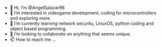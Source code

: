 - 👋 Hi, I’m @AngelSalazar96
- 👀 I’m interested in videogame development, coding for microcontrollers and exploring more.
- 🌱 I’m currently learning network securitu, LinuxOS, python coding and object based programming.
- 💞️ I’m looking to collaborate on anything that seems unique.
- 📫 How to reach me ...

<!---
AngelSalazar96/AngelSalazar96 is a ✨ special ✨ repository because its `README.md` (this file) appears on your GitHub profile.
You can click the Preview link to take a look at your changes.
--->
